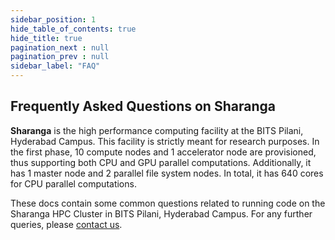 ```yaml
---
sidebar_position: 1
hide_table_of_contents: true
hide_title: true
pagination_next : null
pagination_prev : null
sidebar_label: "FAQ"
---
```


## Frequently Asked Questions on Sharanga

**Sharanga** is the high performance computing facility at the BITS Pilani, Hyderabad Campus. This facility is strictly meant for research purposes. In the first phase, 10 compute nodes and 1 accelerator node are provisioned, thus supporting both CPU and GPU parallel computations. Additionally, it has 1 master node and 2 parallel file system nodes. In total, it has 640 cores for CPU parallel computations. 

These docs contain some common questions related to running code on the Sharanga HPC Cluster in BITS Pilani, Hyderabad Campus. For any further queries, please [contact us](../misc_docs/contact/contact.mdx).